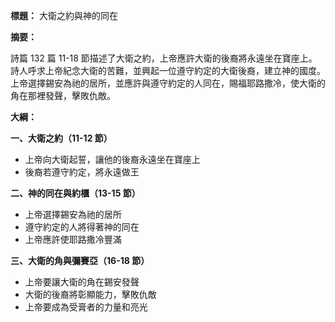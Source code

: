**標題：** 大衛之約與神的同在

**摘要：**

詩篇 132 篇 11-18 節描述了大衛之約，上帝應許大衛的後裔將永遠坐在寶座上。詩人呼求上帝紀念大衛的苦難，並興起一位遵守約定的大衛後裔，建立神的國度。上帝選擇錫安為祂的居所，並應許與遵守約定的人同在，賜福耶路撒冷，使大衛的角在那裡發聲，擊敗仇敵。

**大綱：**

**一、大衛之約（11-12 節）**
* 上帝向大衛起誓，讓他的後裔永遠坐在寶座上
* 後裔若遵守約定，將永遠做王

**二、神的同在與約櫃（13-15 節）**
* 上帝選擇錫安為祂的居所
* 遵守約定的人將得著神的同在
* 上帝應許使耶路撒冷豐滿

**三、大衛的角與彌賽亞（16-18 節）**
* 上帝要讓大衛的角在錫安發聲
* 大衛的後裔將彰顯能力，擊敗仇敵
* 上帝要成為受膏者的力量和亮光